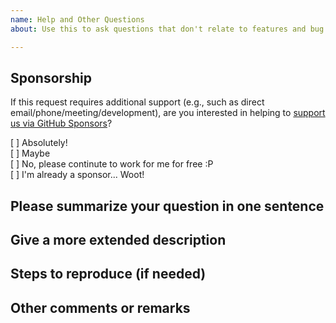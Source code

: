 ```yaml
---
name: Help and Other Questions
about: Use this to ask questions that don't relate to features and bug reports

---
```


## Sponsorship  
If this request requires additional support (e.g., such as direct email/phone/meeting/development), are you interested in helping to [support us via GitHub Sponsors](https://github.com/sponsors/UpendoVentures)?  

[ ] Absolutely!  
[ ] Maybe  
[ ] No, please continute to work for me for free :P  
[ ] I'm already a sponsor... Woot!  

## Please summarize your question in one sentence


## Give a more extended description


## Steps to reproduce (if needed)


## Other comments or remarks  
